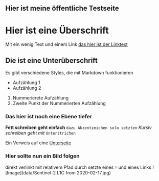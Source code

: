 ## Hier ist meine öffentliche Testseite

# Hier ist eine Überschrift
Mit ein wenig Text und einem Link [das hier ist der Linktext](https://trackerlog.github.io)

## Die ist eine Unterüberschrift

Es gibt verschiedene Styles, die mit Markdown funktionieren
- Aufzählung 1
- Aufzählung 2

1. Nummerierete Aufzählung
2. Zweite Punkt der Nummerierten Aufzählung

### Das hier ist noch eine Ebene tiefer

**Fett schreiben geht einfach** `dazu Akzentzeichen solo setzten`
_Kursiv schreiben geht mit_ `Unterstrichen`

Ein Verweis auf eine [Unterseite](data/irgendein.md)

### Hier sollte nun ein Bild folgen

direkt verlinkt mit relativem Pfad
durch setzte eines `!` und  eines Links
 ![Image](data/Sentinel-2 L1C from 2020-02-17.jpg)
